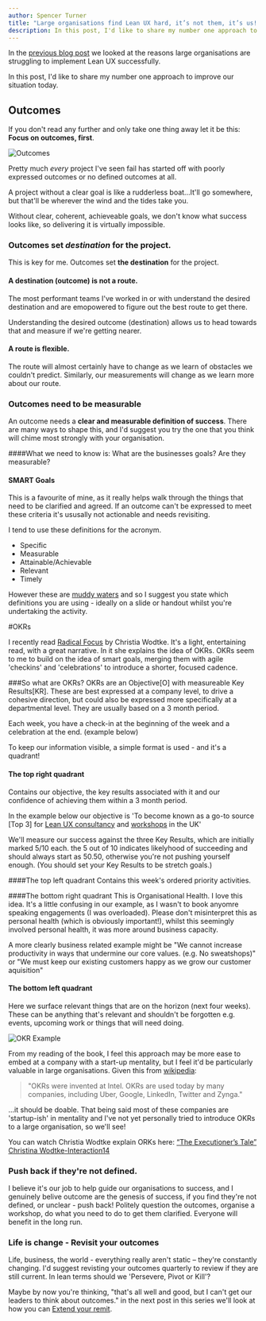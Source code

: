 ```yaml
---
author: Spencer Turner
title: "Large organisations find Lean UX hard, it’s not them, it’s us! - Part Two: Outcomes!"
description: In this post, I'd like to share my number one approach to improve our situation today. Outcomes.
---
```


In the [previous blog post](/posts/lean-ux-in-the-enterprise-is-hard/) we looked at the reasons large organisations are struggling to implement Lean UX successfully. 

In this post, I'd like to share my number one approach to improve our situation today. 

## Outcomes
If you don't read any further and only take one thing away let it be this: **Focus on outcomes, first**. 

![Outcomes](lean_illustrations/o3.jpg)

Pretty much _every_ project I've seen fail has started off with poorly expressed outcomes or no defined outcomes at all. 

A project without a clear goal is like a rudderless boat...It'll go somewhere, but that'll be wherever the wind and the tides take you. 

Without clear, coherent, achieveable goals, we don't know what success looks like, so delivering it is virtually impossible.

 
### Outcomes set _destination_ for the project.
This is key for me. Outcomes set **the destination** for the project. 

#### A destination (outcome) is not a route. 
The most performant teams I've worked in or with understand the desired destination and are emopowered to figure out the best route to get there.

Understanding the desired outcome (destination) allows us to head towards that and measure if we're getting nearer. 

#### A route is flexible.
The route will almost certainly have to change as we learn of obstacles we couldn't predict. Similarly, our measurements will change as we learn more about our route. 

### Outcomes need to be measurable
An outcome needs a **clear and measurable definition of success**. There are many ways to shape this, and I'd suggest you try the one that you think will chime most strongly with your organisation.

####What we need to know is:
What are the businesses goals? Are they measurable?

#### SMART Goals
This is a favourite of mine, as it really helps walk through the things that need to be clarified and agreed. If an outcome can't be expressed to meet these criteria it's ususally not actionable and needs revisiting.

I tend to use these definitions for the acronym.

* Specific
* Measurable
* Attainable/Achievable
* Relevant
* Timely

However these are [muddy waters](https://en.wikipedia.org/wiki/SMART_criteria) and so I suggest you state which definitions you are using - ideally on a slide or handout whilst you're undertaking the activity.

#OKRs

I recently read [Radical Focus](http://eleganthack.com/radical-focus-is-here/) by Christia Wodtke. It's a light, entertaining read, with a great narrative. In it 
she explains the idea of OKRs. OKRs seem to me to build on the idea of smart goals, merging them with agile 'checkins' and 'celebrations' to introduce a shorter, focused cadence. 

###So what are OKRs? 
OKRs are an Objective[O] with measureable Key Results[KR]. These are best expressed at a company level, to drive a cohesive direction, but could also be expressed more specifically at a departmental level. They are usually based on a 3 month period.

Each week, you have a check-in at the beginning of the week and a celebration at the end. (example below)

To keep our information visible, a simple format is used - and it's a quadrant!

#### The top right quadrant 
Contains our objective, the key results associated with it and our confidence of achieving them within a 3 month period.

In the example below our objective is 'To become known as a go-to source [Top 3] for [Lean UX consultancy](http://www.cultivatehq.com/services/user-experience/)  and [workshops](http://www.cultivatehq.com/services/workshops/) in the UK'

We'll measure our success against the three Key Results, which are initially marked 5/10 each. the 5 out of 10 indicates likelyhood of succeeding and should always start as 50.50, otherwise you're not pushing yourself enough. (You should set your Key Results to be stretch goals.)

####The top left quadrant
Contains this week's ordered priority activities.

####The bottom right quadrant
This is Organisational Health. I love this idea. It's a little confusing in our example, as I wasn't to book anyomre speaking engagements (I was overloaded). Please don't misinterpret this as personal health (which is obviously important!),  whilst this seemingly involved personal health, it was more around business capacity.

A more clearly business related example might be "We cannot increase productivity in ways that undermine our core values. (e.g. No sweatshops)" or "We must keep our existing customers happy as we grow our customer aquisition"

#### The bottom left quadrant
Here we surface relevant things that are on the horizon (next four weeks). These can be anything that's relevant and shouldn't be forgotten e.g. events, upcoming work or things that will need doing.

![OKR Example](lean_illustrations/okr-example.png)

From my reading of the book, I feel this approach may be more ease to embed at a company with a start-up mentality, but I feel it'd be particularly valuable in large organisations. Given this from [wikipedia](https://en.wikipedia.org/wiki/OKR): 
> "OKRs were invented at Intel. OKRs are used today by many companies, including Uber, Google, LinkedIn, Twitter and Zynga."

...it should be doable. That being said most of these companies are 'startup-ish' in mentality and I've not yet personally tried to introduce OKRs to a large organisation, so we'll see!

You can watch Christia Wodtke explain ORKs here:
[“The Executioner’s Tale” Christina Wodtke-Interaction14](https://vimeo.com/86392023)

### Push back if they're not defined.
I believe it's our job to help guide our organisations to success, and I genuinely belive outcome are the genesis of success, if you find they're not defined, or unclear - push back! Politely question the outcomes, organise a workshop, do what you need to do to get them clarified. Everyone will benefit in the long run.

### Life is change - Revisit your outcomes
Life, business, the world - everything really aren't static – they're constantly changing. I'd suggest revisting your outcomes quarterly to review if they are still current. In lean terms should we 'Persevere, Pivot or Kill'?

Maybe by now you're thinking, "that's all well and good, but I can't get our leaders to think about outcomes."  in the next post in this series we'll look at how you can [Extend your remit](/posts/lean-ux-extend-your-remit/).


